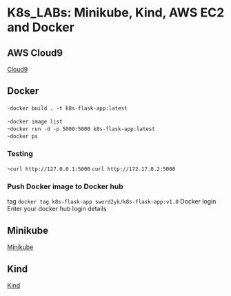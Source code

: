 # K8s_LABs: Minikube, Kind, AWS EC2 and Docker

## AWS Cloud9
[Cloud9](https://aws.amazon.com/cloud9/)
## Docker
-```docker build . -t k8s-flask-app:latest```<br>

-```docker image list```<br>
-```docker run -d -p 5000:5000 k8s-flask-app:latest```<br>
-```docker ps```<br>

### Testing
-```curl http://127.0.0.1:5000```
```curl http://172.17.0.2:5000```


### Push Docker image to Docker hub
tag
```docker tag k8s-flask-app sword2yk/k8s-flask-app:v1.0```
Docker login
Enter your docker hub login details



## Minikube
[Minikube](https://minikube.sigs.k8s.io/docs/start/)
## Kind
[Kind](https://kind.sigs.k8s.io/)
